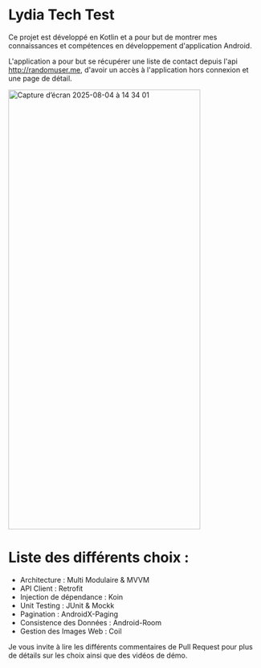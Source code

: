 
# Lydia Tech Test

Ce projet est développé en Kotlin et a pour but de montrer mes connaissances et compétences en développement d'application Android.

L'application a pour but se récupérer une liste de contact depuis l'api http://randomuser.me, d'avoir un accès à l'application hors connexion et une page de détail.

<img width="382" height="874" alt="Capture d’écran 2025-08-04 à 14 34 01" src="https://github.com/user-attachments/assets/02346de2-4d3f-4bd3-99e0-825161d2eb42" />

# Liste des différents choix :

- Architecture : Multi Modulaire & MVVM 
- API Client : Retrofit
- Injection de dépendance : Koin
- Unit Testing : JUnit & Mockk
- Pagination : AndroidX-Paging
- Consistence des Données : Android-Room
- Gestion des Images Web : Coil

Je vous invite à lire les différents commentaires de Pull Request pour plus de détails sur les choix ainsi que des vidéos de démo.
